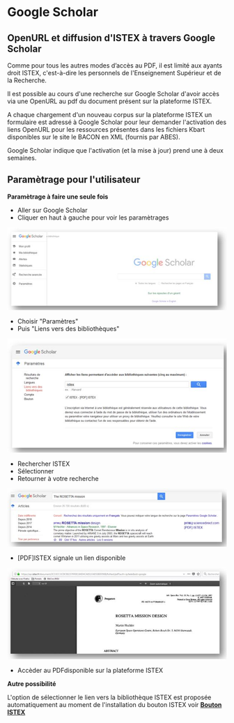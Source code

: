 # Google Scholar

## OpenURL et diffusion d'ISTEX à travers Google Scholar

Comme pour tous les autres modes d’accès au PDF, il est limité aux ayants droit ISTEX, c'est-à-dire les personnels de l'Enseignement Supérieur et de la Recherche.

Il est possible au cours d'une recherche sur Google Scholar d'avoir accès via une OpenURL au pdf du document présent sur la plateforme ISTEX.

A chaque chargement d'un nouveau corpus sur la plateforme ISTEX un formulaire est adressé à Google Scholar pour leur demander l'activation des liens OpenURL pour les ressources présentes dans les fichiers Kbart disponibles sur le site le BACON en XML \(fournis par ABES\).

Google Scholar indique que l'activation \(et la mise à jour\) prend une à deux semaines.

## Paramètrage pour l'utilisateur

**Paramètrage à faire une seule fois**

* Aller sur Google Scholar
* Cliquer en haut à gauche pour voir les paramètrages

![](../.gitbook/assets/google1.JPG)

* Choisir "Paramètres"
* Puis "Liens vers des bibliothèques"

![](../.gitbook/assets/google2.JPG)

* Rechercher ISTEX
* Sélectionner
* Retourner à votre recherche

![](../.gitbook/assets/google3.JPG)

* \[PDF\]ISTEX signale un lien disponible

![](../.gitbook/assets/google4.JPG)

* Accèder au PDFdisponible sur la plateforme ISTEX

**Autre possibilité**

L'option de sélectionner le lien vers la bibliothèque ISTEX est proposée automatiquement au moment de l'installation du bouton ISTEX voir [**Bouton ISTEX**](https://doc.istex.fr/users/usage/button/)

